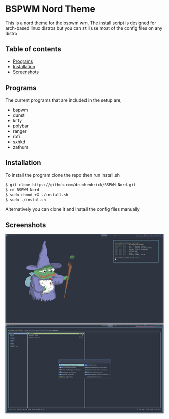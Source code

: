 # BSPWM Nord Theme
This is a nord theme for the bspwm wm. The install script is designed for arch-based linux distros but you can still use most of the config files on any distro

## Table of contents
* [Programs](#programs)
* [Installation](#installation)
* [Screenshots](#screenshots)

## Programs 
The current programs that are included in the setup are;
* bspwm
* dunst
* kitty
* polybar
* ranger
* rofi
* sxhkd
* zathura

## Installation
To install the program clone the repo then run install.sh
```
$ git clone https://github.com/drunkenbrick/BSPWM-Nord.git
$ cd BSPWM-Nord
$ sudo chmod +X ./install.sh
$ sudo ./instal.sh
```
Alternatively you can clone it and install the config files manually

## Screenshots
![Screenshot 1](./Screenshots/image1.png)
![Screenshot 2](./Screenshots/image2.png)
